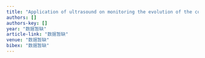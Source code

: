 ```yaml
---
title: "Application of ultrasound on monitoring the evolution of the collagen fiber reinforced nHAC/CS composites in vivo"
authors: []
authors-key: []
year: "数据暂缺"
article-link: "数据暂缺"
venue: "数据暂缺"
bibex: "数据暂缺"
---
```

